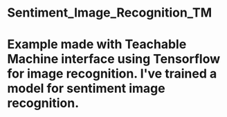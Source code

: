 # Sentiment_Image_Recognition_TM

# Example made with Teachable Machine interface using Tensorflow for image recognition. I've trained a model for sentiment image recognition.
